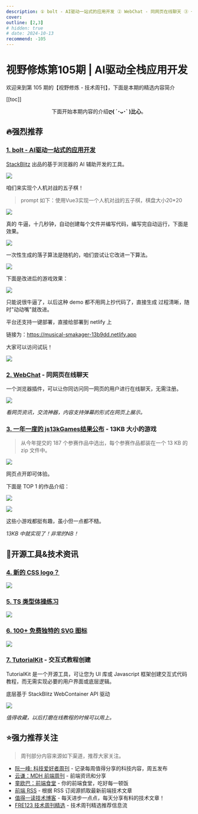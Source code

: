 ```yaml
---
description: ① bolt - AI驱动一站式的应用开发 ② WebChat - 同网页在线聊天 ③ 一年一度的 js13kGames结果公布 - 13KB 大小的游戏 ④ 新的 CSS logo？ ⑤ TS 类型体操练习 ⑥ 100+ 免费独特的 SVG 图标 ⑦ TutorialKit - 交互式教程创建
cover:
outline: [2,3]
# hidden: true
# date: 2024-10-13
recommend: -105
---
```


# 视野修炼第105期 | AI驱动全栈应用开发

欢迎来到第 105 期的【视野修炼 - 技术周刊】，下面是本期的精选内容简介

[[toc]]

<center>

下面开始本期内容的介绍**ღ( ´･ᴗ･` )比心**。

</center>

## 🔥强烈推荐
### [1. bolt - AI驱动一站式的应用开发](https://mp.weixin.qq.com/s/SbilYh8j7JOcNeFC-hBcVw)
[StackBlitz](https://stackblitz.com/connect/41692973) 出品的基于浏览器的 AI 辅助开发的工具。

![](https://cdn.upyun.sugarat.top/mdImg/sugar/cce3adbdec12ec50e54038a684bf220c)

咱们来实现个人机对战的五子棋！

>prompt 如下：使用Vue3实现一个人机对战的五子棋，棋盘大小20*20

![](https://cdn.upyun.sugarat.top/mdImg/sugar/750ab24bf4160a697a14e835b01c29cc)

真的 牛逼，十几秒钟，自动创建每个文件并编写代码，编写完自动运行，下面是效果。

![](https://cdn.upyun.sugarat.top/mdImg/sugar/7c8064c7d324fcfb5712f991a0710a05)

一次性生成的落子算法是随机的，咱们尝试让它改进一下算法。

![](https://cdn.upyun.sugarat.top/mdImg/sugar/168af03362e5669745631e76c38ce9d4)

下面是改进后的游戏效果：

![](https://cdn.upyun.sugarat.top/mdImg/sugar/2c30cc50b493a46a7e1baea38d8d7dfb)

只能说很牛逼了，以后这种 demo 都不用网上抄代码了，直接生成 过程清晰，随时"动动嘴"就改进。

平台还支持一键部署，直接给部署到 netlify 上

链接为：https://musical-smakager-13b9dd.netlify.app

大家可以访问试玩！

![](https://cdn.upyun.sugarat.top/mdImg/sugar/e7ec627dfb0a2498a80997dde63f8680)

### [2. WebChat](https://github.com/molvqingtai/WebChat) - 同网页在线聊天

一个浏览器插件，可以让你同访问同一网页的用户进行在线聊天，无需注册。

![](https://cdn.upyun.sugarat.top/mdImg/sugar/18391931671393c28218470f6e89cf49)

*看网页资讯，交流神器，内容支持弹幕的形式在网页上展示。*

### [3. 一年一度的 js13kGames结果公布](https://js13kgames.com/2024/blog/winners-announced) - 13KB 大小的游戏

>从今年提交的 187 个参赛作品中选出，每个参赛作品都装在一个 13 KB 的 zip 文件中。

![](https://cdn.upyun.sugarat.top/mdImg/sugar/36586cae26cba169c0f65e55a3d01979)

网页点开即可体验。

下面是 TOP 1 的作品介绍：

![](https://cdn.upyun.sugarat.top/mdImg/sugar/272aa7c34c9c1e3a7877ed7fa1c66fc8)

![](https://cdn.upyun.sugarat.top/mdImg/sugar/b7e14a99ed66fc801def18d1a3ec29a9)

这些小游戏都挺有趣，虽小但一点都不糙。

*13KB 中就实现了！非常的NB！*

## 🔧开源工具&技术资讯
### [4. 新的 CSS logo？](https://mp.weixin.qq.com/s/Vh8Z51eOgY7K83Z8JuZLQA)

![](https://cdn.upyun.sugarat.top/mdImg/sugar/55796f695945a579f02c1afe94b248c8)

### [5. TS 类型体操练习](https://typeroom.cn/problems/all)

![](https://cdn.upyun.sugarat.top/mdImg/sugar/8c4023bbdbff50c58464ba6414f41588)

### [6. 100+ 免费独特的 SVG 图标](https://spectrums.framer.website/)

![](https://cdn.upyun.sugarat.top/mdImg/sugar/2bebf9719c0d048e5e2086a44d71924d)

### [7. TutorialKit](https://tutorialkit.dev/) - 交互式教程创建
TutorialKit 是一个开源工具，可让您为 UI 库或 Javascript 框架创建交互式代码教程，而无需实现必要的用户界面或底层逻辑。

底层基于 StackBlitz WebContainer API 驱动

![](https://cdn.upyun.sugarat.top/mdImg/sugar/38f4b27d49e7e4e927f8eab5567112b9)

*值得收藏，以后打磨在线教程的时候可以用上。*

## ⭐️强力推荐关注

> 周刊部分内容来源如下渠道，推荐大家关注。

- [阮一峰: 科技爱好者周刊](https://www.ruanyifeng.com/blog/archives.html) - 记录每周值得分享的科技内容，周五发布
- [云谦：MDH 前端周刊](https://sorrycc.com/mdh/) - 前端资讯和分享
- [童欧巴：前端食堂](https://github.com/Geekhyt/weekly) - 你的前端食堂，吃好每一顿饭
- [前端 RSS](https://fed.chanceyu.com/) - 根据 RSS 订阅源抓取最新前端技术文章
- [值得一读技术博客](https://daily-blog.chlinlearn.top/) - 每天进步一点点，每天分享有料的技术文章！
- [FRE123 技术周刊精选](https://www.fre321.com/weekly) - 技术周刊精选推荐信息流

